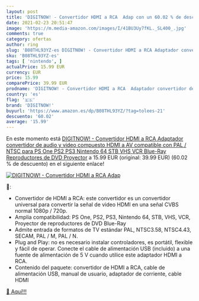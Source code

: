 ```yaml
---
layout: post
title: 'DIGITNOW! - Convertidor HDMI a RCA  Adap con un 60.02 % de descuento'
date: 2021-02-23 20:51:47
image: 'https://m.media-amazon.com/images/I/41BU3Uy7fKL._SL400_.jpg'
comments: true
category: ofertas
author: ring
slug: 'B08THL93YZ-es DIGITNOW! - Convertidor HDMI a RCA Adaptador convertidor...'
sku: 'B08THL93YZ-es'
tags: [ 'nintendo', ]
actualPrice: 15.99 EUR
currency: EUR
price: 15.99
comparePrice: 39.99 EUR
prodname: 'DIGITNOW! - Convertidor HDMI a RCA  Adaptador convertidor de audio y video compuesto HDMI a AV  compatible con PAL / NTSC para PS One  PS2  PS3  Nintendo 64  STB  VHS  VCR  Blue-Ray Reproductores de DVD Proyector'
country: 'es'
flag: '🇪🇸'
brand: 'DIGITNOW!'
buyurl: 'https://www.amazon.es/dp/B08THL93YZ/?tag=tolees-21'
descuento: '60.02'
average: '15.99'
---
```


En este momento está [DIGITNOW! - Convertidor HDMI a RCA  Adaptador convertidor de audio y video compuesto HDMI a AV  compatible con PAL / NTSC para PS One  PS2  PS3  Nintendo 64  STB  VHS  VCR  Blue-Ray Reproductores de DVD Proyector](https://www.amazon.es/dp/B08THL93YZ/?tag=tolees-21) a 15.99 EUR (original: 39.99 EUR) (60.02 %  de descuento) en el siguiente enlace!

[![DIGITNOW! - Convertidor HDMI a RCA  Adap](https://m.media-amazon.com/images/I/41BU3Uy7fKL._SL400_.jpg)](https://www.amazon.es/dp/B08THL93YZ/?tag=tolees-21)

🔎:

- Convertidor de HDMI a RCA: este convertidor es un convertidor universal para convertir la señal de video HDMI en una señal CVBS normal 1080p / 720p.
- Amplia compatibilidad: PS One, PS2, PS3, Nintendo 64, STB, VHS, VCR, Proyector de reproductores de DVD Blue-Ray
- Admite entrada de formatos de TV estándar PAL, NTSC3.58, NTSC4.43, SECAM, PAL / M, PAL / N.
- Plug and Play: no es necesario instalar controladores, es portátil, flexible y fácil de operar. Conecte el cable de alimentación USB (incluido) a una fuente de alimentación de 5 V cuando utilice este adaptador HDMI a RCA.
- Contenido del paquete: convertidor de HDMI a RCA, cable de alimentación USB, manual de usuario, adaptador de corriente, cable HDMI

[🛒 Aquí!!!](https://www.amazon.es/dp/B08THL93YZ/?tag=tolees-21)
